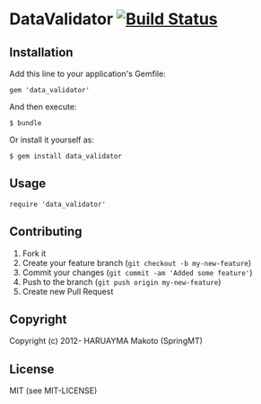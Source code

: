 # DataValidator [![Build Status](https://travis-ci.org/SpringMT/data_validator.png)](https://travis-ci.org/SpringMT/data_validator)

## Installation

Add this line to your application's Gemfile:

    gem 'data_validator'

And then execute:

    $ bundle

Or install it yourself as:

    $ gem install data_validator

## Usage

    require 'data_validator'

## Contributing

1. Fork it
2. Create your feature branch (`git checkout -b my-new-feature`)
3. Commit your changes (`git commit -am 'Added some feature'`)
4. Push to the branch (`git push origin my-new-feature`)
5. Create new Pull Request

## Copyright

Copyright (c) 2012- HARUAYMA Makoto (SpringMT)

## License
MIT (see MIT-LICENSE)

